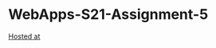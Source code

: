 # WebApps-S21-Assignment-5
[Hosted at](https://44-563-web-apps-s21.github.io/webapps-s21-assignment-5-Sharada-N/)